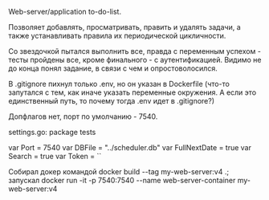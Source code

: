 Web-server/application to-do-list.

Позволяет добавлять, просматривать, править и удалять задачи, а также устанавливать правила их периодической цикличности.

Со звездочкой пытался выполнить все, правда с переменным успехом - тесты пройдены все, кроме финального - с аутентификацией.
Видимо не до конца понял задание, в связи с чем и опростоволосился.

В .gitignore пихнул только .env, но он указан в Dockerfile (что-то запутался с тем, как иначе указать переменные окружения. А если это единственный путь, то почему тогда .env идет в .gitignore?)

Допфлагов нет, порт по умолчанию - 7540.

settings.go:
package tests

var Port = 7540
var DBFile = "../scheduler.db"
var FullNextDate = true
var Search = true
var Token = ``

Собирал докер командой docker build --tag my-web-server:v4 .;
запускал docker run -it -p 7540:7540 --name web-server-container my-web-server:v4


